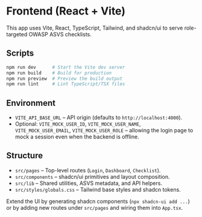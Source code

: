 # Frontend (React + Vite)

This app uses Vite, React, TypeScript, Tailwind, and shadcn/ui to serve role-targeted OWASP ASVS checklists.

## Scripts

```bash
npm run dev      # Start the Vite dev server
npm run build    # Build for production
npm run preview  # Preview the build output
npm run lint     # Lint TypeScript/TSX files
```

## Environment

- `VITE_API_BASE_URL` – API origin (defaults to `http://localhost:4000`).
- Optional: `VITE_MOCK_USER_ID`, `VITE_MOCK_USER_NAME`, `VITE_MOCK_USER_EMAIL`, `VITE_MOCK_USER_ROLE` – allowing the login page to mock a session even when the backend is offline.

## Structure

- `src/pages` – Top-level routes (`Login`, `Dashboard`, `Checklist`).
- `src/components` – shadcn/ui primitives and layout composition.
- `src/lib` – Shared utilities, ASVS metadata, and API helpers.
- `src/styles/globals.css` – Tailwind base styles and shadcn tokens.

Extend the UI by generating shadcn components (`npx shadcn-ui add ...`) or by adding new routes under `src/pages` and wiring them into `App.tsx`.

